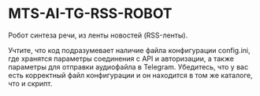 # MTS-AI-TG-RSS-ROBOT
Робот синтеза речи, из ленты новостей (RSS-ленты).  


Учтите, что код подразумевает наличие файла конфигурации config.ini, где хранятся параметры соединения с API и авторизации, а также параметры для отправки аудиофайла в Telegram. Убедитесь, что у вас есть корректный файл конфигурации и он находится в том же каталоге, что и скрипт.
